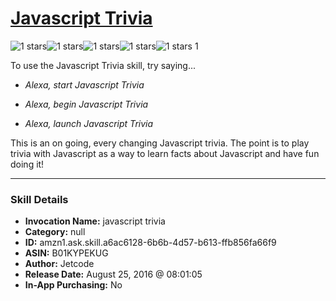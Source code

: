 # [Javascript Trivia](http://alexa.amazon.com/#skills/amzn1.ask.skill.a6ac6128-6b6b-4d57-b613-ffb856fa66f9)
![1 stars](../../images/ic_star_black_18dp_1x.png)![1 stars](../../images/ic_star_border_black_18dp_1x.png)![1 stars](../../images/ic_star_border_black_18dp_1x.png)![1 stars](../../images/ic_star_border_black_18dp_1x.png)![1 stars](../../images/ic_star_border_black_18dp_1x.png) 1

To use the Javascript Trivia skill, try saying...

* *Alexa, start Javascript Trivia*

* *Alexa, begin Javascript Trivia*

* *Alexa, launch Javascript Trivia*

This is an on going, every changing Javascript trivia. The point is to play trivia with Javascript as a way to learn facts about Javascript and have fun doing it!

***

### Skill Details

* **Invocation Name:** javascript trivia
* **Category:** null
* **ID:** amzn1.ask.skill.a6ac6128-6b6b-4d57-b613-ffb856fa66f9
* **ASIN:** B01KYPEKUG
* **Author:** Jetcode
* **Release Date:** August 25, 2016 @ 08:01:05
* **In-App Purchasing:** No

